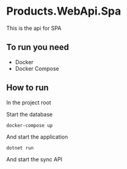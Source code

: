 # Products.WebApi.Spa

This is the api for SPA

## To run you need

- Docker
- Docker Compose


## How to run

In the project root

Start the database
```
docker-compose up
```

And start the application
```
dotnet run
```

And start the sync API
